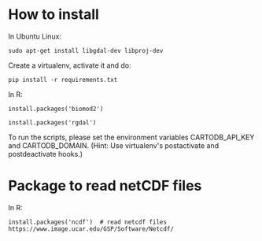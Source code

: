 How to install
==============

In Ubuntu Linux:
	
	sudo apt-get install libgdal-dev libproj-dev


Create a virtualenv, activate it and do:

	pip install -r requirements.txt

In R:

	install.packages('biomod2')

	install.packages('rgdal')

To run the scripts, please set the environment variables CARTODB_API_KEY and CARTODB_DOMAIN. (Hint: Use virtualenv's postactivate and postdeactivate hooks.)


Package to read netCDF files
============================
In R:

	install.packages('ncdf')  # read netcdf files https://www.image.ucar.edu/GSP/Software/Netcdf/
